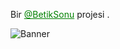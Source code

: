 <p>Bir <a style="color:green" href="https://t.me/BetikSonu" target="_blank">@BetikSonu</a> projesi .

![Banner](https://github.com/BetikSonu/PyGUI/blob/master/banner.png)
